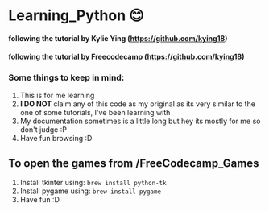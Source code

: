 # Learning_Python :blush:
#### following the tutorial by Kylie Ying (https://github.com/kying18)
#### following the tutorial by Freecodecamp (https://github.com/kying18)

### Some things to keep in mind:
1. This is for me learning
2. **I DO NOT** claim any of this code as my original as its very similar to the one of some tutorials, I've been learning with
3. My documentation sometimes is a little long but hey its mostly for me so don't judge :P
4. Have fun browsing :D

## To open the games from /FreeCodecamp_Games
1. Install tkinter using: <code>brew install python-tk</code>
1. Install pygame using: <code>brew install pygame</code>
2. Have fun :D

